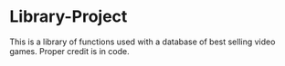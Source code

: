 # Library-Project
This is a library of functions used with a database of best selling video games. Proper credit is in code.
